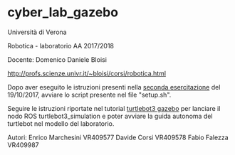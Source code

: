 # cyber_lab_gazebo

Università di Verona

Robotica - laboratorio
AA 2017/2018

Docente: Domenico Daniele Bloisi

http://profs.scienze.univr.it/~bloisi/corsi/robotica.html

Dopo aver eseguito le istruzioni presenti nella [seconda esercitazione](http://profs.scienze.univr.it/~bloisi/corsi/robotica.html#ese2) del 19/10/2017, avviare lo script presente nel file "setup.sh".

Seguire le istruzioni riportate nel tutorial [turtlebot3 gazebo](http://turtlebot3.robotis.com/en/latest/simulation.html#gazebo-3d) per lanciare il nodo ROS turtlebot3_simulation e poter avviare la guida autonoma del turtlebot nel modello del laboratorio.

Autori:
Enrico Marchesini VR409577
Davide Corsi VR409578
Fabio Falezza VR409987


